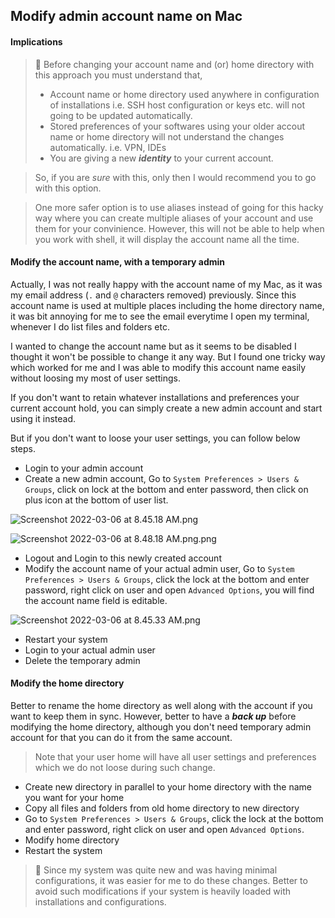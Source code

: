 ## Modify admin account name on Mac


#### Implications
> 🛑 Before changing your account name and (or) home directory with this approach you must understand that,
> - Account name or home directory used anywhere in configuration of installations i.e. SSH host configuration or keys etc. will not going to be updated automatically.
> - Stored preferences of your softwares using your older accout name or home directory will not understand the changes automatically. i.e. VPN, IDEs
> - You are giving a new ***identity*** to your current account.

> So, if you are *sure* with this, only then I would recommend you to go with this option.

> One more safer option is to use aliases instead of going for this hacky way where you can create multiple aliases of your account and use them for your convinience. However, this will not be able to help when you work with shell, it will display the account name all the time.

#### Modify the account name, with a temporary admin

Actually, I was not really happy with the account name of my Mac, as it was my email address (`.` and `@` characters removed) previously. Since this account name is used at multiple places including the home directory name, it was bit annoying for me to see the email everytime I open my terminal, whenever I do list files and folders etc.

I wanted to change the account name but as it seems to be disabled I thought it won't be possible to change it any way. But I found one tricky way which worked for me and I was able to modify this account name easily without loosing my most of user settings.

If you don't want to retain whatever installations and preferences your current account hold, you can simply create a new admin account and start using it instead.

But if you don't want to loose your user settings, you can follow below steps.

- Login to your admin account
- Create a new admin account, Go to `System Preferences > Users & Groups`, click on lock at the bottom and enter password, then click on plus icon at the bottom of user list.

![Screenshot 2022-03-06 at 8.45.18 AM.png](https://cdn.hashnode.com/res/hashnode/image/upload/v1646538210278/DN65Wjffe.png)

![Screenshot 2022-03-06 at 8.48.18 AM.png.png](https://cdn.hashnode.com/res/hashnode/image/upload/v1646538664258/Yn13VMTMu.png)

- Logout and Login to this newly created account
- Modify the account name of your actual admin user, Go to `System Preferences > Users & Groups`, click the lock at the bottom and enter password, right click on user and open `Advanced Options`, you will find the account name field is editable.

![Screenshot 2022-03-06 at 8.45.33 AM.png](https://cdn.hashnode.com/res/hashnode/image/upload/v1646538792610/J1rsU6tWz.png)

- Restart your system
- Login to your actual admin user
- Delete the temporary admin

#### **Modify the home directory**

Better to rename the home directory as well along with the account if you want to keep them in sync. However, better to have a ***back up*** before modifying the home directory, although you don't need temporary admin account for that you can do it from the same account. 

> Note that your user home will have all user settings and preferences which we do not loose during such change.

- Create new directory in parallel to your home directory with the name you want for your home
- Copy all files and folders from old home directory to new directory
- Go to `System Preferences > Users & Groups`, click the lock at the bottom and enter password, right click on user and open `Advanced Options`.
- Modify home directory
- Restart the system

> 🤔 Since my system was quite new and was having minimal configurations, it was easier for me to do these changes. Better to avoid such modifications if your system is heavily loaded with installations and configurations. 




